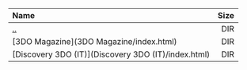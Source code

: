 |Name|Size|
|:---|---:|
|[..](../index.html)|DIR|
|[3DO Magazine](3DO Magazine/index.html)|DIR|
|[Discovery 3DO (IT)](Discovery 3DO (IT)/index.html)|DIR|
